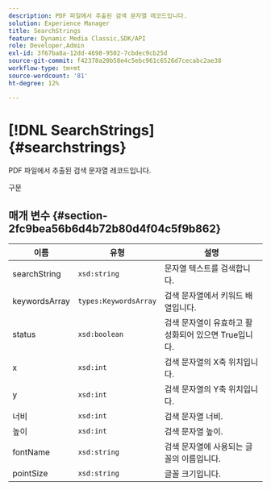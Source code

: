 ```yaml
---
description: PDF 파일에서 추출된 검색 문자열 레코드입니다.
solution: Experience Manager
title: SearchStrings
feature: Dynamic Media Classic,SDK/API
role: Developer,Admin
exl-id: 3f67ba8a-12dd-4698-9502-7cbdec9cb25d
source-git-commit: f42378a20b58e4c5ebc961c6526d7cecabc2ae38
workflow-type: tm+mt
source-wordcount: '81'
ht-degree: 12%

---
```


# [!DNL SearchStrings]{#searchstrings}

PDF 파일에서 추출된 검색 문자열 레코드입니다.

구문

## 매개 변수 {#section-2fc9bea56b6d4b72b80d4f04c5f9b862}

| 이름 | 유형 | 설명 |
|---|---|---|
| searchString | `xsd:string` | 문자열 텍스트를 검색합니다. |
| keywordsArray | `types:KeywordsArray` | 검색 문자열에서 키워드 배열입니다. |
| status | `xsd:boolean` | 검색 문자열이 유효하고 활성화되어 있으면 True입니다. |
| x | `xsd:int` | 검색 문자열의 X축 위치입니다. |
| y | `xsd:int` | 검색 문자열의 Y축 위치입니다. |
| 너비 | `xsd:int` | 검색 문자열 너비. |
| 높이 | `xsd:int` | 검색 문자열 높이. |
| fontName | `xsd:string` | 검색 문자열에 사용되는 글꼴의 이름입니다. |
| pointSize | `xsd:string` | 글꼴 크기입니다. |
